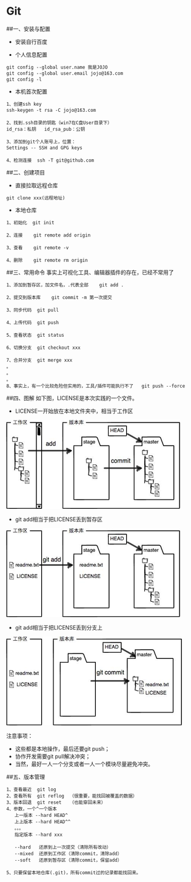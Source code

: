 # Git

##一、安装与配置
- 安装自行百度

- 个人信息配置
````
git config --global user.name 我是JOJO
git config --global user.email jojo@163.com
git config -l
````

- 本机首次配置
````
1、创建ssh key
ssh-keygen -t rsa -C jojo@163.com

2、找到.ssh目录的钥匙（win7在C盘User目录下）
id_rsa：私钥   id_rsa_pub：公钥

3、添加到git个人账号上，位置：
Settings -- SSH and GPG keys

4、检测连接  ssh -T git@github.com
````

##二、创建项目
- 直接拉取远程仓库
````
git clone xxx(远程地址)
````

- 本地仓库
````
1、初始化  git init

2、连接    git remote add origin

3、查看    git remote -v

4、删除    git remote rm origin
````

##三、常用命令
事实上可视化工具、编辑器插件的存在，已经不常用了
````
1、添加到暂存区，加文件名，.代表全部    git add .

2、提交到版本库    git commit -m 第一次提交

3、同步代码  git pull

4、上传代码  git push

5、查看状态  git status

6、切换分支  git checkout xxx

7、合并分支  git merge xxx
。
。
。
8、事实上，有一个比较危险但实用的，工具/插件可能执行不了   git push --force
````

##四、图解
如下图，LICENSE是本次实践的一个文件。

- LICENSE一开始放在本地文件夹中，相当于工作区

<img src='https://github.com/zzzrain/images/blob/master/git/state1.jpg'><br>

- git add相当于把LICENSE丢到暂存区

<img src='https://github.com/zzzrain/images/blob/master/git/state2.jpg'><br>

- git add相当于把LICENSE丢到分支上

<img src='https://github.com/zzzrain/images/blob/master/git/state3.jpg'><br>

注意事项：
- 这些都是本地操作，最后还要git push；
- 协作开发需要git pull解决冲突；
- 当然，最好一人一个分支或者一人一个模块尽量避免冲突。

##五、版本管理
````
1、查看最近  git log
2、查看所有  git reflog  （很重要，能找回被覆盖的数据）
3、版本回退  git reset   （也能穿回未来）
4、参数，一个^一个版本
   上一版本 --hard HEAD^
   上上版本 --hard HEAD^^
   。。。
   指定版本 --hard xxx
   
   --hard   还原到上一次提交（清除所有改动）
   --mixed  还原到工作区（清除commit，清除add）
   --soft   还原到暂存区（清除commit，保留add）
   
5、只要保留本地仓库(.git)，所有commit过的记录都能找回来。
````
